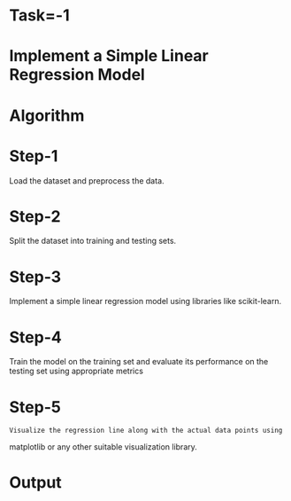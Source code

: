 # Task=-1
# Implement a Simple Linear Regression Model
# Algorithm
# Step-1
   Load the dataset and preprocess the data.
# Step-2
   Split the dataset into training and testing sets.
# Step-3
   Implement a simple linear regression model using libraries like scikit-learn.
# Step-4
   Train the model on the training set and evaluate its performance on the
testing set using appropriate metrics
# Step-5
    Visualize the regression line along with the actual data points using
matplotlib or any other suitable visualization library.

# Output
     
